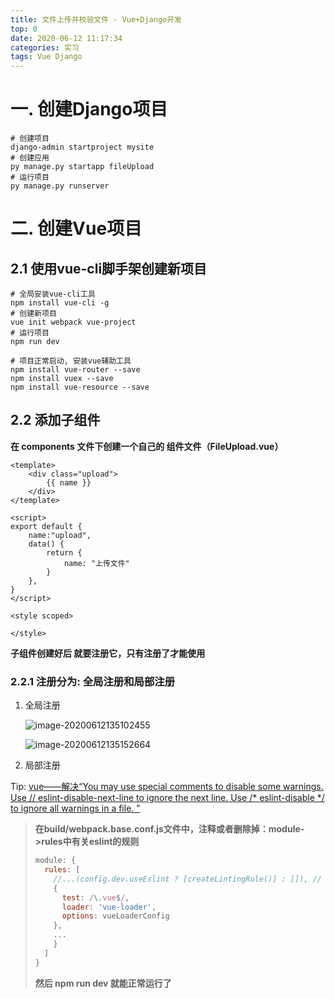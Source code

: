 ```yaml
---
title: 文件上传并校验文件 - Vue+Django开发
top: 0
date: 2020-06-12 11:17:34
categories: 实习
tags: Vue Django
---
```


# 一. 创建Django项目

```shell
# 创建项目
django-admin startproject mysite
# 创建应用
py manage.py startapp fileUpload
# 运行项目
py manage.py runserver
```





# 二. 创建Vue项目

## 2.1 使用vue-cli脚手架创建新项目

```shell
# 全局安装vue-cli工具
npm install vue-cli -g
# 创建新项目
vue init webpack vue-project
# 运行项目
npm run dev

# 项目正常启动, 安装vue辅助工具
npm install vue-router --save
npm install vuex --save
npm install vue-resource --save
```

## 2.2 添加子组件

**在 components 文件下创建一个自己的 组件文件（FileUpload.vue）**

```vue
<template>
    <div class="upload">
        {{ name }}
    </div>
</template>

<script>
export default {
    name:"upload",
    data() {
        return {
            name: "上传文件"
        }
    },
}
</script>

<style scoped>

</style>
```

**子组件创建好后 就要注册它，只有注册了才能使用**

### 2.2.1 注册分为: 全局注册和局部注册

1. 全局注册

   ![image-20200612135102455](https://gitee.com/clearlightY/mapdepot/raw/master/img/20200612135110.png)

   ![image-20200612135152664](https://gitee.com/clearlightY/mapdepot/raw/master/img/20200612135154.png)

2. 局部注册

Tip: [vue——解决“You may use special comments to disable some warnings. Use // eslint-disable-next-line to ignore the next line. Use /* eslint-disable */ to ignore all warnings in a file. ”](https://www.cnblogs.com/gaoquanquan/p/9550169.html)

> **在build/webpack.base.conf.js文件中，注释或者删除掉：module->rules中有关eslint的规则**
>
> ```js
> module: {
>   rules: [
>     //...(config.dev.useEslint ? [createLintingRule()] : []), // 注释或者删除
>     {
>       test: /\.vue$/,
>       loader: 'vue-loader',
>       options: vueLoaderConfig
>     },
>     ...
>     }
>   ]
> }
> ```
>
> **然后 npm run dev 就能正常运行了**